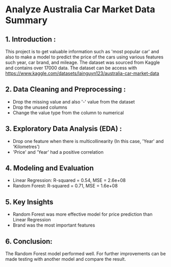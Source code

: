 # Analyze Australia Car Market Data Summary 
## 1. Introduction : 
This project is to get valuable information such as 'most popular car' and also to make a model to predict the price of the cars using various features such year, car brand, and mileage. The dataset was sourced from Kaggle and contains over 17000 data. The dataset can be access with https://www.kaggle.com/datasets/lainguyn123/australia-car-market-data 

## 2. Data Cleaning and Preprocessing :
- Drop the missing value and also '-' value from the dataset
- Drop the unused columns
- Change the value type from the column to numerical

## 3. Exploratory Data Analysis (EDA) : 
- Drop one feature when there is multicollinearity (In this case, 'Year' and 'Kilometres')
- 'Price' and 'Year' had a positive correlation

## 4. Modeling and Evaluation
- Linear Regression: R-squared = 0.54, MSE = 2.6e+08
- Random Forest: R-squared = 0.71, MSE = 1.6e+08

## 5. Key Insights 
- Random Forest was more effective model for price prediction than Linear Regression
- Brand was the most important features

## 6. Conclusion: 
The Random Forest model performed well. For further improvements can be made testing with another model and compare the result.
